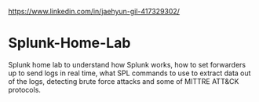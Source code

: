 https://www.linkedin.com/in/jaehyun-gil-417329302/
# Splunk-Home-Lab
Splunk home lab to understand how Splunk works, how to set forwarders up to send logs in real time, what SPL commands to use to extract data out of the logs, detecting brute force attacks and some of MITTRE ATT&amp;CK protocols.


